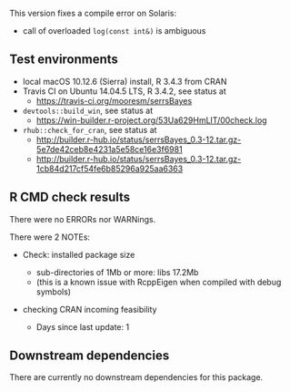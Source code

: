 This version fixes a compile error on Solaris:

* call of overloaded `log(const int&)` is ambiguous

## Test environments
* local macOS 10.12.6 (Sierra) install, R 3.4.3 from CRAN
* Travis CI on Ubuntu 14.04.5 LTS, R 3.4.2, see status at
    + <https://travis-ci.org/mooresm/serrsBayes>
* `devtools::build_win`, see status at
    + <https://win-builder.r-project.org/53Ua629HmLIT/00check.log>
* `rhub::check_for_cran`, see status at
    + <http://builder.r-hub.io/status/serrsBayes_0.3-12.tar.gz-5e7de42ceb8e4231a5e58ce16e3f6981>
    + <http://builder.r-hub.io/status/serrsBayes_0.3-12.tar.gz-1cb84d217cf54fe6b85296a925aa6363>

## R CMD check results
There were no ERRORs nor WARNings. 

There were 2 NOTEs:

* Check: installed package size 
    - sub-directories of 1Mb or more: libs 17.2Mb 
    - (this is a known issue with RcppEigen when compiled with debug symbols)

* checking CRAN incoming feasibility
    - Days since last update: 1

## Downstream dependencies
There are currently no downstream dependencies for this package.
